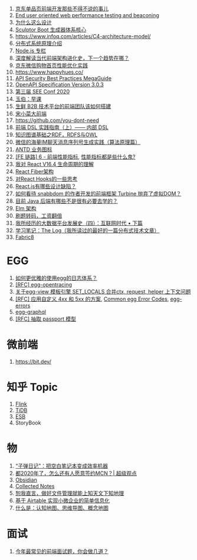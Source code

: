 1. [京东单品页前端开发那些不得不说的事儿](https://keelii.github.io/2016/07/31/something-have-to-say-with-JD-item/)
2. [End user oriented web performance testing and beaconing](https://github.com/akamai/boomerang)
3. [为什么这么设计](https://draveness.me/)
4. [Sculptor Boot 生成器体系核心](https://github.com/cdk8s/sculptor-boot-generator)
5. https://www.infoq.com/articles/C4-architecture-model/
6. [分布式系统原理介绍](http://dockone.io/article/9059)
7. [Node.js 专栏](https://www.yuque.com/egg/nodejs)
8. [深度解读当代前端架构进化史，下一个趋势在哪？](https://mp.weixin.qq.com/s?__biz=MzUxMzcxMzE5Ng==&mid=2247492611&idx=1&sn=1cb8a1e8815bbc25710fef4a0959680f)
9. [京东微信购物首页性能优化实践](https://mp.weixin.qq.com/s/BkTMFGswywNIQRLREOxxKw)
10. https://www.happyhues.co/
11. [API Security Best Practices MegaGuide](https://expeditedsecurity.com/api-security-best-practices-megaguide/)
12. [OpenAPI Specification Version 3.0.3](http://spec.openapis.org/oas/v3.0.3)
13. [第三届 SEE Conf 2020](https://www.yuque.com/seeconf/2020)
14. [玉伯：早课](https://www.yuque.com/yubo/morning)
15. [生鲜 B2B 技术平台的前端团队该如何搭建](https://www.yuque.com/sxc/fe/lozoc9)
16. [宋小菜大前端](https://www.yuque.com/sxc/fe)
17. https://github.com/you-dont-need
18. [前端 DSL 实践指南（上）—— 内部 DSL](https://zhuanlan.zhihu.com/p/107947462)
19. [知识图谱基础之RDF，RDFS与OWL](https://zhuanlan.zhihu.com/p/32122644)
20. [微信的海量IM聊天消息序列号生成实践（算法原理篇）](https://www.cnblogs.com/imstudy/p/9766549.html)
21. [ANTD 业务图标](https://pro.ant.design/docs/biz-icon-cn)
22. [[FE 链路] 6 - 前端性能指标](https://zhuanlan.zhihu.com/p/142635124), [性能指标都是些什么鬼?](https://llp0574.github.io/2017/10/19/performance-metrics-whats-this-all-about/)
23. [我对 React V16.4 生命周期的理解](https://zhuanlan.zhihu.com/p/150929928)
24. [React Fiber架构](https://zhuanlan.zhihu.com/p/37095662)
25. [对React Hooks的一些思考](https://zhuanlan.zhihu.com/p/48264713)
26. [React.js有哪些设计缺陷？](https://www.zhihu.com/question/316425133)
27. [如何看待 snabbdom 的作者开发的前端框架 Turbine 抛弃了虚拟DOM？](https://www.zhihu.com/question/59953136)
28. [目前 Java 后端有哪些不是很有必要去学的？](https://www.zhihu.com/question/305924723)
29. [Elm 架构](https://segmentfault.com/a/1190000019053542)
30. [刷题转码，工资翻倍](https://zhuanlan.zhihu.com/c_1267401627621224448)
31. [我所经历的大数据平台发展史（四）：互联网时代 • 下篇](https://www.infoq.cn/article/the-development-history-of-big-data-platform-internet-age)
32. [学习笔记：The Log（我所读过的最好的一篇分布式技术文章）](https://blog.csdn.net/gsky1986/article/details/46909865)
33. [Fabric8](http://fabric8.io/guide/index.html)

EGG
==

1. [如何更优雅的使用egg的日志体系？](https://github.com/eggjs/egg/issues/2006)
2. [[RFC] egg-opentracing](https://github.com/eggjs/egg/issues/39)
3. [关于egg-view 模板引擎 SET_LOCALS 合并ctx, request, helper 上下文问题](https://github.com/eggjs/egg/issues/1627)
4. [[RFC] 应用自定义 4xx 和 5xx 的方案](https://github.com/eggjs/egg/issues/1086), [Common egg Error Codes](https://github.com/eggjs/egg/issues/1047), [egg-errors](https://github.com/eggjs/egg-errors)
5. [egg-graphql](https://github.com/eggjs/egg-graphql)
6. [[RFC] 抽取 passport 模型](https://github.com/eggjs/egg/issues/38)

微前端
==

1. https://bit.dev/

知乎 Topic
==

1. [Flink](https://www.zhihu.com/topic/20043072/hot)
2. [TiDB](https://www.zhihu.com/topic/20062171/hot)
3. [ESB](https://www.zhihu.com/topic/19659424/hot)
4. StoryBook

物
==

1. [“子弹日记”：把空白笔记本变成效率机器](https://weibo.com/ttarticle/p/show?id=2309404523463510720658)
2. [都2020年了，怎么还有人愿意签约MCN？| 超级观点](https://36kr.com/p/780530514271112)
3. [Obsidian](https://obsidian.md/)
4. [Collected Notes](https://collectednotes.com/)
5. [恕我直言，做好文件管理就能上知天文下知地理](https://mp.weixin.qq.com/s/JIXs-y-2wTRUTg3cg5r8Bg)
6. [基于 Airtable 实现小微企业的简单信息化](https://zhuanlan.zhihu.com/p/104322461)
7. [什么是：认知地图、思维导图、概念地图](https://zhuanlan.zhihu.com/p/77456752)

面试
==

1. [今年最常见的前端面试题，你会做几道？](https://mp.weixin.qq.com/s?__biz=MjM5MDE0Mjc4MA==&mid=2651011223&idx=2&sn=54acfe1d565f650c52fcea5481ad1195)
